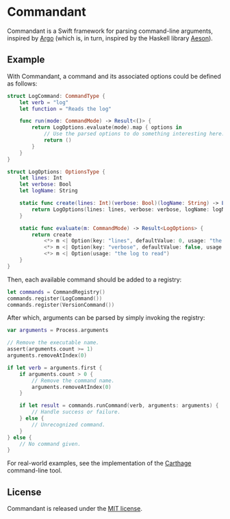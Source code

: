 # Commandant

Commandant is a Swift framework for parsing command-line arguments, inspired by [Argo](https://github.com/thoughtbot/Argo) (which is, in turn, inspired by the Haskell library [Aeson](http://hackage.haskell.org/package/aeson)).

## Example

With Commandant, a command and its associated options could be defined as follows:

```swift
struct LogCommand: CommandType {
	let verb = "log"
	let function = "Reads the log"

	func run(mode: CommandMode) -> Result<()> {
		return LogOptions.evaluate(mode).map { options in
			// Use the parsed options to do something interesting here.
			return ()
		}
	}
}

struct LogOptions: OptionsType {
	let lines: Int
	let verbose: Bool
	let logName: String

	static func create(lines: Int)(verbose: Bool)(logName: String) -> LogOptions {
		return LogOptions(lines: lines, verbose: verbose, logName: logName)
	}

	static func evaluate(m: CommandMode) -> Result<LogOptions> {
		return create
			<*> m <| Option(key: "lines", defaultValue: 0, usage: "the number of lines to read from the logs")
			<*> m <| Option(key: "verbose", defaultValue: false, usage: "show verbose output")
			<*> m <| Option(usage: "the log to read")
	}
}
```

Then, each available command should be added to a registry:

```swift
let commands = CommandRegistry()
commands.register(LogCommand())
commands.register(VersionCommand())
```

After which, arguments can be parsed by simply invoking the registry:

```swift
var arguments = Process.arguments

// Remove the executable name.
assert(arguments.count >= 1)
arguments.removeAtIndex(0)

if let verb = arguments.first {
	if arguments.count > 0 {
		// Remove the command name.
		arguments.removeAtIndex(0)
	}

	if let result = commands.runCommand(verb, arguments: arguments) {
		// Handle success or failure.
	} else {
		// Unrecognized command.
	}
} else {
	// No command given.
}
```

For real-world examples, see the implementation of the [Carthage](https://github.com/Carthage/Carthage) command-line tool.

## License

Commandant is released under the [MIT license](LICENSE.md).
